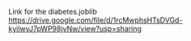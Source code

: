 

Link for the diabetes.joblib
https://drive.google.com/file/d/1rcMwphsHTsDVGd-kyilwvJ7pWP98jvNw/view?usp=sharing

